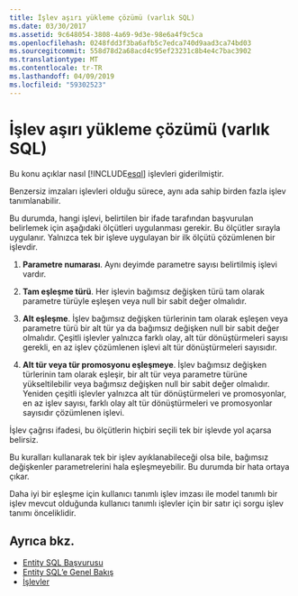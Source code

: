 ```yaml
---
title: İşlev aşırı yükleme çözümü (varlık SQL)
ms.date: 03/30/2017
ms.assetid: 9c648054-3808-4a69-9d3e-98e6a4f9c5ca
ms.openlocfilehash: 0248fdd3f3ba6afb5c7edca740d9aad3ca74bd03
ms.sourcegitcommit: 558d78d2a68acd4c95ef23231c8b4e4c7bac3902
ms.translationtype: MT
ms.contentlocale: tr-TR
ms.lasthandoff: 04/09/2019
ms.locfileid: "59302523"
---
```

# <a name="function-overload-resolution-entity-sql"></a>İşlev aşırı yükleme çözümü (varlık SQL)
Bu konu açıklar nasıl [!INCLUDE[esql](../../../../../../includes/esql-md.md)] işlevleri giderilmiştir.  
  
 Benzersiz imzaları işlevleri olduğu sürece, aynı ada sahip birden fazla işlev tanımlanabilir.  
  
 Bu durumda, hangi işlevi, belirtilen bir ifade tarafından başvurulan belirlemek için aşağıdaki ölçütleri uygulanması gerekir. Bu ölçütler sırayla uygulanır. Yalnızca tek bir işleve uygulayan bir ilk ölçütü çözümlenen bir işlevdir.  
  
1. **Parametre numarası**. Aynı deyimde parametre sayısı belirtilmiş işlevi vardır.  
  
2. **Tam eşleşme türü**. Her işlevin bağımsız değişken türü tam olarak parametre türüyle eşleşen veya null bir sabit değer olmalıdır.  
  
3. **Alt eşleşme**. İşlev bağımsız değişken türlerinin tam olarak eşleşen veya parametre türü bir alt tür ya da bağımsız değişken null bir sabit değer olmalıdır. Çeşitli işlevler yalnızca farklı olay, alt tür dönüştürmeleri sayısı gerekli, en az işlev çözümlenen işlevi alt tür dönüştürmeleri sayısıdır.  
  
4. **Alt tür veya tür promosyonu eşleşmeye**. İşlev bağımsız değişken türlerinin tam olarak eşleşir, bir alt tür veya parametre türüne yükseltilebilir veya bağımsız değişken null bir sabit değer olmalıdır. Yeniden çeşitli işlevler yalnızca alt tür dönüştürmeleri ve promosyonlar, en az işlev sayısı, farklı olay alt tür dönüştürmeleri ve promosyonlar sayısıdır çözümlenen işlevi.  
  
 İşlev çağrısı ifadesi, bu ölçütlerin hiçbiri seçili tek bir işlevde yol açarsa belirsiz.  
  
 Bu kuralları kullanarak tek bir işlev ayıklanabileceği olsa bile, bağımsız değişkenler parametrelerini hala eşleşmeyebilir. Bu durumda bir hata ortaya çıkar.  
  
 Daha iyi bir eşleşme için kullanıcı tanımlı işlev imzası ile model tanımlı bir işlev mevcut olduğunda kullanıcı tanımlı işlevler için bir satır içi sorgu işlev tanımı önceliklidir.  
  
## <a name="see-also"></a>Ayrıca bkz.

- [Entity SQL Başvurusu](../../../../../../docs/framework/data/adonet/ef/language-reference/entity-sql-reference.md)
- [Entity SQL’e Genel Bakış](../../../../../../docs/framework/data/adonet/ef/language-reference/entity-sql-overview.md)
- [İşlevler](../../../../../../docs/framework/data/adonet/ef/language-reference/functions-entity-sql.md)
